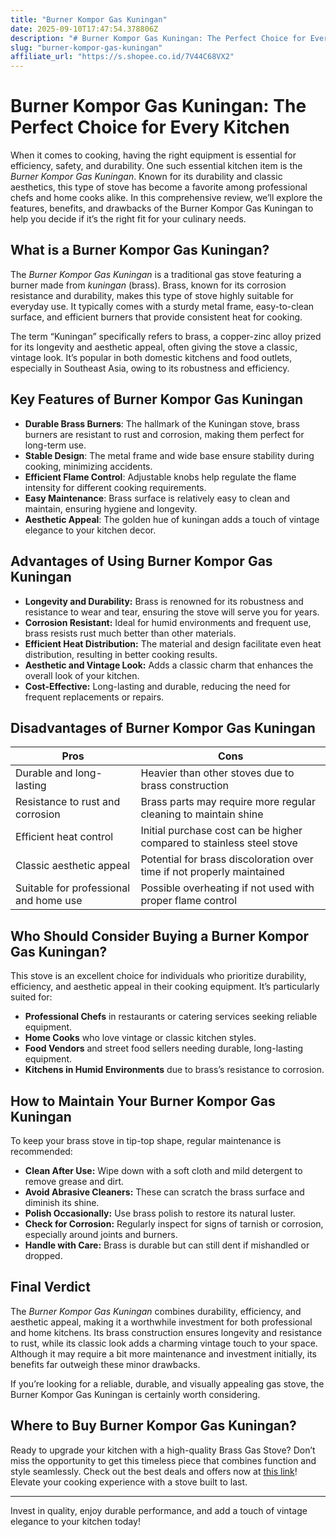 ```yaml
---
title: "Burner Kompor Gas Kuningan"
date: 2025-09-10T17:47:54.378806Z
description: "# Burner Kompor Gas Kuningan: The Perfect Choice for Every Kitchen..."
slug: "burner-kompor-gas-kuningan"
affiliate_url: "https://s.shopee.co.id/7V44C68VX2"
---
```

# Burner Kompor Gas Kuningan: The Perfect Choice for Every Kitchen

When it comes to cooking, having the right equipment is essential for efficiency, safety, and durability. One such essential kitchen item is the *Burner Kompor Gas Kuningan*. Known for its durability and classic aesthetics, this type of stove has become a favorite among professional chefs and home cooks alike. In this comprehensive review, we’ll explore the features, benefits, and drawbacks of the Burner Kompor Gas Kuningan to help you decide if it’s the right fit for your culinary needs.

## What is a Burner Kompor Gas Kuningan?

The *Burner Kompor Gas Kuningan* is a traditional gas stove featuring a burner made from *kuningan* (brass). Brass, known for its corrosion resistance and durability, makes this type of stove highly suitable for everyday use. It typically comes with a sturdy metal frame, easy-to-clean surface, and efficient burners that provide consistent heat for cooking.

The term “Kuningan” specifically refers to brass, a copper-zinc alloy prized for its longevity and aesthetic appeal, often giving the stove a classic, vintage look. It’s popular in both domestic kitchens and food outlets, especially in Southeast Asia, owing to its robustness and efficiency.

## Key Features of Burner Kompor Gas Kuningan

- **Durable Brass Burners**: The hallmark of the Kuningan stove, brass burners are resistant to rust and corrosion, making them perfect for long-term use.
- **Stable Design**: The metal frame and wide base ensure stability during cooking, minimizing accidents.
- **Efficient Flame Control**: Adjustable knobs help regulate the flame intensity for different cooking requirements.
- **Easy Maintenance**: Brass surface is relatively easy to clean and maintain, ensuring hygiene and longevity.
- **Aesthetic Appeal**: The golden hue of kuningan adds a touch of vintage elegance to your kitchen decor.

## Advantages of Using Burner Kompor Gas Kuningan

- **Longevity and Durability:** Brass is renowned for its robustness and resistance to wear and tear, ensuring the stove will serve you for years.
- **Corrosion Resistant:** Ideal for humid environments and frequent use, brass resists rust much better than other materials.
- **Efficient Heat Distribution:** The material and design facilitate even heat distribution, resulting in better cooking results.
- **Aesthetic and Vintage Look:** Adds a classic charm that enhances the overall look of your kitchen.
- **Cost-Effective:** Long-lasting and durable, reducing the need for frequent replacements or repairs.

## Disadvantages of Burner Kompor Gas Kuningan

| **Pros** | **Cons** |
|------------|------------|
| Durable and long-lasting | Heavier than other stoves due to brass construction |
| Resistance to rust and corrosion | Brass parts may require more regular cleaning to maintain shine |
| Efficient heat control | Initial purchase cost can be higher compared to stainless steel stove |
| Classic aesthetic appeal | Potential for brass discoloration over time if not properly maintained |
| Suitable for professional and home use | Possible overheating if not used with proper flame control |

## Who Should Consider Buying a Burner Kompor Gas Kuningan?

This stove is an excellent choice for individuals who prioritize durability, efficiency, and aesthetic appeal in their cooking equipment. It’s particularly suited for:

- **Professional Chefs** in restaurants or catering services seeking reliable equipment.
- **Home Cooks** who love vintage or classic kitchen styles.
- **Food Vendors** and street food sellers needing durable, long-lasting equipment.
- **Kitchens in Humid Environments** due to brass’s resistance to corrosion.

## How to Maintain Your Burner Kompor Gas Kuningan

To keep your brass stove in tip-top shape, regular maintenance is recommended:

- **Clean After Use:** Wipe down with a soft cloth and mild detergent to remove grease and dirt.
- **Avoid Abrasive Cleaners:** These can scratch the brass surface and diminish its shine.
- **Polish Occasionally:** Use brass polish to restore its natural luster.
- **Check for Corrosion:** Regularly inspect for signs of tarnish or corrosion, especially around joints and burners.
- **Handle with Care:** Brass is durable but can still dent if mishandled or dropped.

## Final Verdict

The *Burner Kompor Gas Kuningan* combines durability, efficiency, and aesthetic appeal, making it a worthwhile investment for both professional and home kitchens. Its brass construction ensures longevity and resistance to rust, while its classic look adds a charming vintage touch to your space. Although it may require a bit more maintenance and investment initially, its benefits far outweigh these minor drawbacks.

If you’re looking for a reliable, durable, and visually appealing gas stove, the Burner Kompor Gas Kuningan is certainly worth considering.

## Where to Buy Burner Kompor Gas Kuningan?

Ready to upgrade your kitchen with a high-quality Brass Gas Stove? Don’t miss the opportunity to get this timeless piece that combines function and style seamlessly. Check out the best deals and offers now at [this link](https://s.shopee.co.id/7V44C68VX2)! Elevate your cooking experience with a stove built to last.

---

Invest in quality, enjoy durable performance, and add a touch of vintage elegance to your kitchen today!